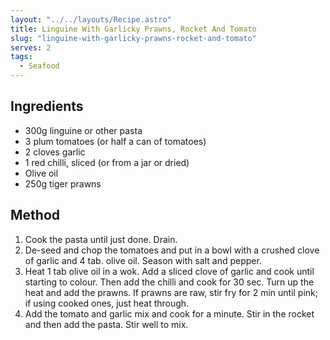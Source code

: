 ```yaml
---
layout: "../../layouts/Recipe.astro"
title: Linguine With Garlicky Prawns, Rocket And Tomato
slug: "linguine-with-garlicky-prawns-rocket-and-tomato"
serves: 2
tags:
  - Seafood
---
```


## Ingredients

- 300g linguine or other pasta
- 3 plum tomatoes (or half a can of tomatoes)
- 2 cloves garlic
- 1 red chilli, sliced (or from a jar or dried)
- Olive oil
- 250g tiger prawns

## Method

1. Cook the pasta until just done. Drain.
1. De-seed and chop the tomatoes and put in a bowl with a crushed clove of garlic and 4 tab. olive oil. Season with salt and pepper.
1. Heat 1 tab olive oil in a wok. Add a sliced clove of garlic and cook until starting to colour. Then add the chilli and cook for 30 sec. Turn up the heat and add the prawns. If prawns are raw, stir fry for 2 min until pink; if using cooked ones, just heat through.
1. Add the tomato and garlic mix and cook for a minute. Stir in the rocket and then add the pasta. Stir well to mix.